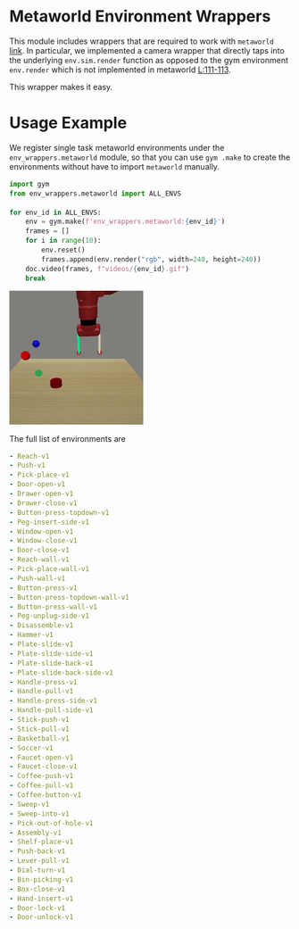 
# Metaworld Environment Wrappers

This module includes wrappers that are required to work 
with `metaworld` [link](https://github.com/rlworkgroup/metaworld).
In particular, we implemented a camera wrapper that directly
taps into the underlying `env.sim.render` function as opposed
to the gym environment `env.render` which is not implemented
in metaworld [L:111-113](https://github.com/rlworkgroup/metaworld/blob/master/metaworld/envs/mujoco/mujoco_env.py#L109-L111).

This wrapper makes it easy.

# Usage Example

We register single task metaworld environments under the 
`env_wrappers.metaworld` module, so that you can use `gym
.make` to create the environments without have to import
`metaworld` manually.


```python
import gym
from env_wrappers.metaworld import ALL_ENVS

for env_id in ALL_ENVS:
    env = gym.make(f'env_wrappers.metaworld:{env_id}')
    frames = []
    for i in range(10):
        env.reset()
        frames.append(env.render("rgb", width=240, height=240))
    doc.video(frames, f"videos/{env_id}.gif")
    break
```

<img style="align-self:center;" src="videos/Reach-v1.gif" />

The full list of environments are

```yaml
- Reach-v1
- Push-v1
- Pick-place-v1
- Door-open-v1
- Drawer-open-v1
- Drawer-close-v1
- Button-press-topdown-v1
- Peg-insert-side-v1
- Window-open-v1
- Window-close-v1
- Door-close-v1
- Reach-wall-v1
- Pick-place-wall-v1
- Push-wall-v1
- Button-press-v1
- Button-press-topdown-wall-v1
- Button-press-wall-v1
- Peg-unplug-side-v1
- Disassemble-v1
- Hammer-v1
- Plate-slide-v1
- Plate-slide-side-v1
- Plate-slide-back-v1
- Plate-slide-back-side-v1
- Handle-press-v1
- Handle-pull-v1
- Handle-press-side-v1
- Handle-pull-side-v1
- Stick-push-v1
- Stick-pull-v1
- Basketball-v1
- Soccer-v1
- Faucet-open-v1
- Faucet-close-v1
- Coffee-push-v1
- Coffee-pull-v1
- Coffee-button-v1
- Sweep-v1
- Sweep-into-v1
- Pick-out-of-hole-v1
- Assembly-v1
- Shelf-place-v1
- Push-back-v1
- Lever-pull-v1
- Dial-turn-v1
- Bin-picking-v1
- Box-close-v1
- Hand-insert-v1
- Door-lock-v1
- Door-unlock-v1
```
